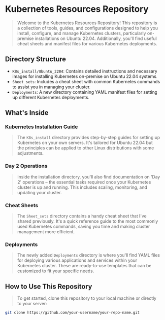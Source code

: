 # Kubernetes Resources Repository

> Welcome to the Kubernetes Resources Repository! This repository is a collection of tools, guides, and configurations designed to help you install, configure, and manage Kubernetes clusters, particularly on-premise installations on Ubuntu 22.04. Additionally, you'll find useful cheat sheets and manifest files for various Kubernetes deployments.

## Directory Structure

- `K8s_install/Ubuntu_2204`: Contains detailed instructions and necessary images for installing Kubernetes on-premise on Ubuntu 22.04 systems.
- `Sheet_sets`: Includes a cheat sheet with common Kubernetes commands to assist you in managing your cluster.
- `Deployments`: A new directory containing YAML manifest files for setting up different Kubernetes deployments.

## What's Inside

### Kubernetes Installation Guide

> The `K8s_install` directory provides step-by-step guides for setting up Kubernetes on your own servers. It's tailored for Ubuntu 22.04 but the principles can be applied to other Linux distributions with some adjustments.

### Day 2 Operations

> Inside the installation directory, you'll also find documentation on 'Day 2' operations – the essential tasks required once your Kubernetes cluster is up and running. This includes scaling, monitoring, and updating your cluster.

### Cheat Sheets

> The `Sheet_sets` directory contains a handy cheat sheet that I've shared previously. It's a quick reference guide to the most commonly used Kubernetes commands, saving you time and making cluster management more efficient.

### Deployments

> The newly added `Deployments` directory is where you'll find YAML files for deploying various applications and services within your Kubernetes cluster. These are ready-to-use templates that can be customized to fit your specific needs.

## How to Use This Repository

> To get started, clone this repository to your local machine or directly to your server:

```bash
git clone https://github.com/your-username/your-repo-name.git
```
